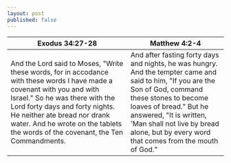 ```yaml
---
layout: post
published: false
---
```

| Exodus 34:27-28 | Matthew 4:2-4 |
| --- | --- |
| And the Lord said to Moses, "Write these words, for in accodance with these words I have made a covenant with you and with Israel." So he was there with the Lord forty days and forty nights. He neither ate bread nor drank water. And he wrote on the tablets the words of the covenant, the Ten Commandments. | And after fasting forty days and nights, he was hungry. And the tempter came and said to him, "If you are the Son of God, command these stones to become loaves of bread." But he answered, "It is written, 'Man shall not live by bread alone, but by every word that comes from the mouth of God." |
